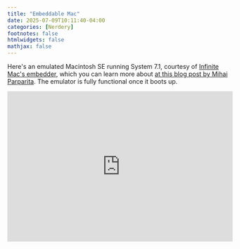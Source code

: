 ```yaml
---
title: "Embeddable Mac"
date: 2025-07-09T10:11:40-04:00
categories: [Nerdery]
footnotes: false
htmlwidgets: false
mathjax: false
---
```



Here's an emulated Macintosh SE running System 7.1, courtesy of [Infinite Mac's embedder](https://infinitemac.org/embed), which you can learn more about [at this blog post by Mihai Parparita](https://blog.persistent.info/2025/07/infinite-mac-embedding.html). The emulator is fully functional once it boots up. 

<iframe src="https://infinitemac.org/embed?disk=System+7.1&infinite_hd=true&machine=Mac+SE&auto_pause=true"
    width="512"
    height="342"
    allow="cross-origin-isolated"
    frameborder="0">
</iframe>

